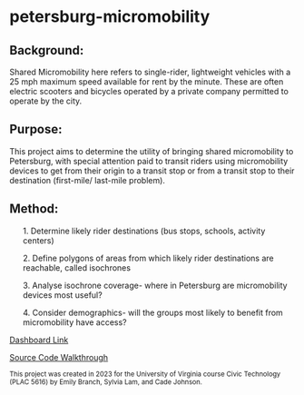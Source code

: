 # petersburg-micromobility
<h2>Background:</h2>
<p>Shared Micromobility here refers to single-rider, lightweight vehicles with a 25 mph maximum speed available for rent by the minute.  These are often electric scooters and bicycles operated by a private company permitted to operate by the city.</p>

<h2>Purpose:</h2>
<p>This project aims to determine the utility of bringing shared micromobility to Petersburg, with special attention paid to transit riders using micromobility devices to get from their origin to a transit stop or from a transit stop to their destination (first-mile/ last-mile problem). </p>  

<h2>Method:</h2>
<ol> 1. Determine likely rider destinations (bus stops, schools, activity centers)</ol>
<ol> 2. Define polygons of areas from which likely rider destinations are reachable, called isochrones</ol>
<ol> 3. Analyse isochrone coverage- where in Petersburg are micromobility devices most useful?</ol>
<ol> 4. Consider demographics- will the groups most likely to benefit from micromobility have access?</ol>

<a href = "https://uvalibrary.maps.arcgis.com/apps/dashboards/7aeaea0d64f1486894a0f767dcd378e6"> Dashboard Link</a>

<a href = "https://ebranch13.github.io/petersburg-micromobility/"> Source Code Walkthrough </a>


<small> This project was created in 2023 for the University of Virginia course Civic Technology (PLAC 5616) by Emily Branch, Sylvia Lam, and Cade Johnson. </small>
